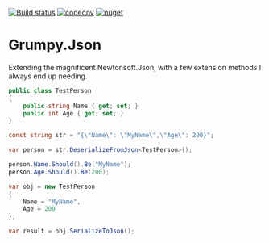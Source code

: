 [![Build status](https://ci.appveyor.com/api/projects/status/1gboagwsvdkxuiy9?svg=true)](https://ci.appveyor.com/project/GrumpyBusted/grumpy-json)
[![codecov](https://codecov.io/gh/GrumpyBusted/Grumpy.Json/branch/master/graph/badge.svg)](https://codecov.io/gh/GrumpyBusted/Grumpy.Json)
[![nuget](https://img.shields.io/nuget/v/Grumpy.Json.svg)](https://www.nuget.org/packages/Grumpy.Json/)

# Grumpy.Json
Extending the magnificent Newtonsoft.Json, with a few extension methods I always end up needing.

```csharp
public class TestPerson
{
    public string Name { get; set; }
    public int Age { get; set; }
}

const string str = "{\"Name\": \"MyName\",\"Age\": 200}";

var person = str.DeserializeFromJson<TestPerson>();

person.Name.Should().Be("MyName");
person.Age.Should().Be(200);

var obj = new TestPerson
{
    Name = "MyName",
    Age = 200
};

var result = obj.SerializeToJson();
```